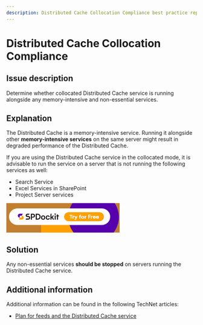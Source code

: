 ```yaml
---
description: Distributed Cache Collocation Compliance best practice report by SPDocKit determines whether collocated Distributed Cache service is running alongside any memory-intensive and non-essential services.
---
```


# Distributed Cache Collocation Compliance

## Issue description

Determine whether collocated Distributed Cache service is running alongside any memory-intensive and non-essential services.

## Explanation

The Distributed Cache is a memory-intensive service. Running it alongside other **memory-intensive services** on the same server might result in degraded performance of the Distributed Cache.

If you are using the Distributed Cache service in the collocated mode, it is advisable to run the service on a server that is not running the following services as well:

* Search Service
* Excel Services in SharePoint
* Project Server services

[![Download SPDocKit](../../.gitbook/assets/spdockit-download.png)](http://bit.ly/2US0Zna)

## Solution

Any non-essential services **should be stopped** on servers running the Distributed Cache service.

## Additional information

Additional information can be found in the following TechNet articles:

* [Plan for feeds and the Distributed Cache service](https://technet.microsoft.com/en-us/library/jj219572%28v=office.15%29.aspx)

